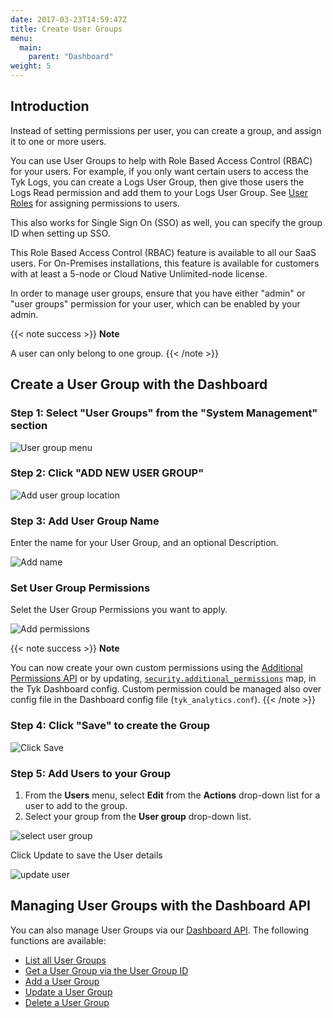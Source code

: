 ```yaml
---
date: 2017-03-23T14:59:47Z
title: Create User Groups
menu:
  main:
    parent: "Dashboard"
weight: 5
---
```


## <a name="introduction"></a>Introduction

Instead of setting permissions per user, you can create a group, and assign it to one or more users.

You can use User Groups to help with Role Based Access Control (RBAC) for your users. For example, if you only want certain users to access the Tyk Logs, you can create a Logs User Group, then give those users the Logs Read permission and add them to your Logs User Group. See [User Roles](/docs/basic-config-and-security/security/dashboard/user-roles/) for assigning permissions to users.

This also works for Single Sign On (SSO) as well, you can specify the group ID when setting up SSO.

This Role Based Access Control (RBAC) feature is available to all our SaaS users. For On-Premises installations, this feature is available for customers with at least a 5-node or Cloud Native Unlimited-node license.

In order to manage user groups, ensure that you have either "admin" or "user groups" permission for your user, which can be enabled by your admin.

{{< note success >}}
**Note**

A user can only belong to one group.
{{< /note >}}

## Create a User Group with the Dashboard


### Step 1: Select "User Groups" from the "System Management" section

![User group menu](/docs/img/2.10/user_groups_menu.png)

### Step 2: Click "ADD NEW USER GROUP"

![Add user group location](/docs/img/2.10/add_user_group.png)

### Step 3: Add User Group Name

Enter the name for your User Group, and an optional Description.

![Add name](/docs/img/2.10/user_group_details.png)

### Set User Group Permissions

Selet the User Group Permissions you want to apply.

![Add permissions](/docs/img/2.10/user_group_permissions.png)

{{< note success >}}
**Note**

You can now create your own custom permissions using the [Additional Permissions API](/docs/tyk-dashboard-api/org/permissions/) or by updating, [`security.additional_permissions`](/docs/tyk-dashboard/open-policy-agent/#configuration) map, in the Tyk Dashboard config.
Custom permission could be managed also over config file in the Dashboard config file (`tyk_analytics.conf`).
{{< /note >}}


### Step 4: Click "Save" to create the Group

![Click Save](/docs/img/2.10/user_group_save.png)

### Step 5: Add Users to your Group

 1. From the **Users** menu, select **Edit** from the **Actions** drop-down list for a user to add to the group.
 2. Select your group from the **User group** drop-down list.

![select user group](/docs/img/2.10/user_select_group.png)

Click Update to save the User details

![update user](/docs/img/2.10/user_reset_password.png)

## Managing User Groups with the Dashboard API

You can also manage User Groups via our [Dashboard API](/docs/tyk-apis/tyk-dashboard-api/user-groups/). The following functions are available:

* [List all User Groups](/docs/tyk-apis/tyk-dashboard-api/user-groups/#list-user-groups)
* [Get a User Group via the User Group ID](/docs/tyk-apis/tyk-dashboard-api/user-groups/#get-user-group)
* [Add a User Group](/docs/tyk-apis/tyk-dashboard-api/user-groups/#add-user-group)
* [Update a User Group](/docs/tyk-apis/tyk-dashboard-api/user-groups/#update-user-group)
* [Delete a User Group](/docs/tyk-apis/tyk-dashboard-api/user-groups/#delete-user-group)